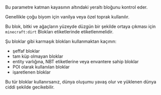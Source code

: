 Bu parametre katman kayasının altındaki yeraltı bloğunu kontrol eder.

Genellikle çoğu biyom için vanilya veya özel toprak kullanılır.

Bu blok, bitki ve ağaçların yüzeyde düzgün bir şekilde ortaya çıkması için `minecraft:dirt` Blokları etiketlerinde etiketlenmelidir.

Şu bloklar gibi karmaşık blokları kullanmaktan kaçının:

* şeffaf bloklar
* tam küp olmayan bloklar
* entity varlığına, NBT etiketlerine veya envantere sahip bloklar
* POI olarak kullanılan bloklar
* işaretlenen bloklar

Bu tür bloklar kullanırsanız, dünya oluşumu yavaş olur ve yüklenen dünya ciddi şekilde gecikebilir.
